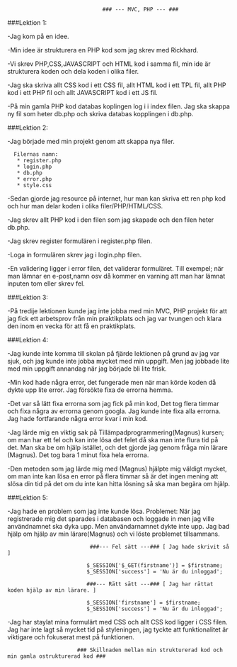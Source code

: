                                   ### --- MVC, PHP --- ###
 ###Lektion 1:
 
-Jag kom på en idee.

-Min idee är strukturera en PHP kod som jag skrev med Rickhard.

-Vi skrev PHP,CSS,JAVASCRIPT och HTML kod i samma fil, min ide är strukturera koden och dela koden i olika filer.

-Jag ska skriva allt CSS kod i ett CSS fil, allt HTML kod i ett TPL fil, allt PHP kod i ett PHP fil och allt JAVASCRIPT kod i ett JS fil.

-På min gamla PHP kod databas koplingen log i i index filen. Jag ska skappa ny fil som heter db.php och skriva databas kopplingen i db.php.

###Lektion 2:

-Jag började med min projekt genom att skappa nya filer.

      Filernas namn:
       * register.php
       * login.php
       * db.php
       * error.php
       * style.css
       
-Sedan gjorde jag resource på internet, hur man kan skriva ett ren php kod och hur man delar koden i olika filer/PHP/HTML/CSS.

-Jag skrev allt PHP kod i den filen som jag skapade och den filen heter db.php.

-Jag skrev register formulären i register.php filen. 

-Loga in formulären skrev jag i login.php filen.

-En validering ligger i error filen, det validerar formuläret.  Till exempel; när man lämnar en e-post,namn osv då kommer en varning
att man har lämnat inputen tom eller skrev fel.

###Lektion 3:

-På tredije lektionen kunde jag inte jobba med min MVC, PHP projekt för att jag fick ett arbetsprov från min praktikplats och jag var
tvungen och klara den inom en vecka för att få en praktikplats.

###Lektion 4:

-Jag kunde inte komma till skolan på fjärde lektionen på grund av jag var sjuk, och jag kunde inte jobba mycket med min uppgift.
Men jag jobbade lite med min uppgift annandag när jag började bli lite frisk. 

-Min kod hade några error, det fungerade men när man körde koden då dykte upp lite error. Jag försökte fixa de errorna hemma.

-Det var så lätt fixa errorna som jag fick på min kod, Det tog flera timmar och fixa några av errorna genom googla. Jag kunde inte 
fixa alla errorna. Jag hade fortfarande några error kvar i min kod.

-Jag lärde mig en viktig sak på Tillämpadprogrammering(Magnus) kursen; om man har ett fel och kan inte lösa det felet då ska man inte 
flura tid på det. Man ska be om hjälp istället, och det gjorde jag genom fråga min lärare (Magnus). Det tog bara 1 minut fixa hela
errorna. 

-Den metoden som jag lärde mig med (Magnus) hjälpte mig väldigt mycket, om man inte kan lösa en error på flera timmar så är det ingen
mening att slösa din tid på det om du inte kan hitta lösning så ska man begära om hjälp.

###Lektion 5:

-Jag hade en problem som jag inte kunde lösa. Problemet: När jag registrerade mig det sparades i databasen och loggade in men jag ville
användnamnet ska dyka upp. Men användarnamnet dykte inte upp. Jag bad hjälp om hjälp av min lärare(Magnus) och vi löste problemet
tillsammans.

                              ###--- Fel sätt ---### [ Jag hade skrivit så ]
                             
                             $_SESSION['$_GET(firstname')] = $firstname;
                             $_SESSION['success'] = 'Nu är du inloggad';

                             ###--- Rätt sätt ---### [ Jag har rättat koden hjälp av min lärare. ]
                             
                             $_SESSION['firstname'] = $firstname;
                             $_SESSION['success'] = 'Nu är du inloggad';
                             
-Jag har staylat mina formulärt med CSS och allt CSS kod ligger i CSS filen. Jag har inte lagt så mycket tid på styleningen, jag tyckte
att funktionalitet är viktigare och fokuserat mest på funktionen.

                          ### Skillnaden mellan min strukturerad kod och min gamla ostrukturerad kod ###
                        

